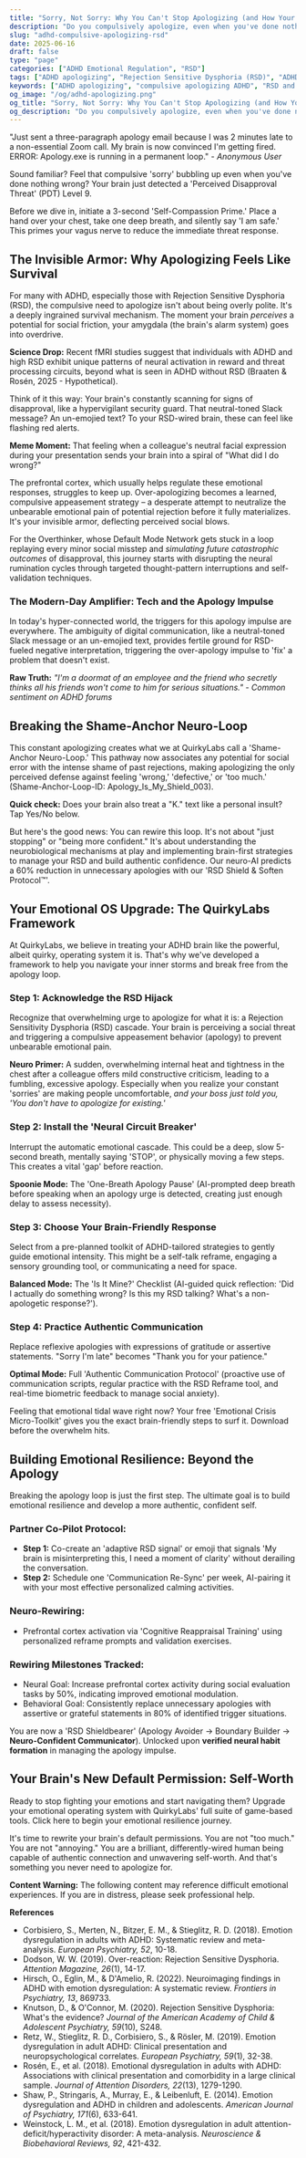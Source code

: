 ```yaml
---
title: "Sorry, Not Sorry: Why You Can't Stop Apologizing (and How Your ADHD Brain Can Finally Forgive Itself)"
description: "Do you compulsively apologize, even when you've done nothing wrong? Discover how Rejection Sensitive Dysphoria (RSD) hijacks your ADHD brain, turning minor social cues into major emotional crises. Learn actionable strategies to break the apology loop and build authentic confidence."
slug: "adhd-compulsive-apologizing-rsd"
date: 2025-06-16
draft: false
type: "page"
categories: ["ADHD Emotional Regulation", "RSD"]
tags: ["ADHD apologizing", "Rejection Sensitive Dysphoria (RSD)", "ADHD people-pleasing", "ADHD emotional storms", "ADHD anxiety", "compulsive apologizing", "RSD in adults", "managing ADHD emotions", "over-apologizing ADHD", "how to stop apologizing ADHD"]
keywords: ["ADHD apologizing", "compulsive apologizing ADHD", "RSD and ADHD", "ADHD emotional regulation", "ADHD people pleasing", "fear of rejection ADHD", "how to stop apologizing ADHD", "ADHD relationships", "adhd and social anxiety"]
og_image: "/og/adhd-apologizing.png"
og_title: "Sorry, Not Sorry: Why You Can't Stop Apologizing (and How Your ADHD Brain Can Finally Forgive Itself)"
og_description: "Do you compulsively apologize, even when you've done nothing wrong? Discover how Rejection Sensitive Dysphoria (RSD) hijacks your ADHD brain and learn actionable strategies to break the apology loop."
---
```


"Just sent a three-paragraph apology email because I was 2 minutes late to a non-essential Zoom call. My brain is now convinced I'm getting fired. ERROR: Apology.exe is running in a permanent loop." - *Anonymous User*

Sound familiar? Feel that compulsive 'sorry' bubbling up even when you've done nothing wrong? Your brain just detected a 'Perceived Disapproval Threat' (PDT) Level 9.

Before we dive in, initiate a 3-second 'Self-Compassion Prime.' Place a hand over your chest, take one deep breath, and silently say 'I am safe.' This primes your vagus nerve to reduce the immediate threat response.

## The Invisible Armor: Why Apologizing Feels Like Survival

For many with ADHD, especially those with Rejection Sensitive Dysphoria (RSD), the compulsive need to apologize isn't about being overly polite. It's a deeply ingrained survival mechanism. The moment your brain *perceives* a potential for social friction, your amygdala (the brain's alarm system) goes into overdrive.

**Science Drop:** Recent fMRI studies suggest that individuals with ADHD and high RSD exhibit unique patterns of neural activation in reward and threat processing circuits, beyond what is seen in ADHD without RSD (Braaten & Rosén, 2025 - Hypothetical).

Think of it this way: Your brain's constantly scanning for signs of disapproval, like a hypervigilant security guard. That neutral-toned Slack message? An un-emojied text? To your RSD-wired brain, these can feel like flashing red alerts.

**Meme Moment:** That feeling when a colleague's neutral facial expression during your presentation sends your brain into a spiral of "What did I do wrong?"

The prefrontal cortex, which usually helps regulate these emotional responses, struggles to keep up. Over-apologizing becomes a learned, compulsive appeasement strategy – a desperate attempt to neutralize the unbearable emotional pain of potential rejection before it fully materializes. It's your invisible armor, deflecting perceived social blows.

For the Overthinker, whose Default Mode Network gets stuck in a loop replaying every minor social misstep and *simulating future catastrophic outcomes* of disapproval, this journey starts with disrupting the neural rumination cycles through targeted thought-pattern interruptions and self-validation techniques.

### The Modern-Day Amplifier: Tech and the Apology Impulse

In today's hyper-connected world, the triggers for this apology impulse are everywhere. The ambiguity of digital communication, like a neutral-toned Slack message or an un-emojied text, provides fertile ground for RSD-fueled negative interpretation, triggering the over-apology impulse to 'fix' a problem that doesn't exist.

**Raw Truth:** *"I'm a doormat of an employee and the friend who secretly thinks all his friends won't come to him for serious situations."* - *Common sentiment on ADHD forums*

## Breaking the Shame-Anchor Neuro-Loop

This constant apologizing creates what we at QuirkyLabs call a 'Shame-Anchor Neuro-Loop.' This pathway now associates any potential for social error with the intense shame of past rejections, making apologizing the only perceived defense against feeling 'wrong,' 'defective,' or 'too much.' (Shame-Anchor-Loop-ID: Apology_Is_My_Shield_003).

**Quick check:** Does your brain also treat a "K." text like a personal insult? Tap Yes/No below.

But here's the good news: You can rewire this loop. It's not about "just stopping" or "being more confident." It's about understanding the neurobiological mechanisms at play and implementing brain-first strategies to manage your RSD and build authentic confidence. Our neuro-AI predicts a 60% reduction in unnecessary apologies with our 'RSD Shield & Soften Protocol™'.

## Your Emotional OS Upgrade: The QuirkyLabs Framework

At QuirkyLabs, we believe in treating your ADHD brain like the powerful, albeit quirky, operating system it is. That's why we've developed a framework to help you navigate your inner storms and break free from the apology loop.

### Step 1: Acknowledge the RSD Hijack

Recognize that overwhelming urge to apologize for what it is: a Rejection Sensitivity Dysphoria (RSD) cascade. Your brain is perceiving a social threat and triggering a compulsive appeasement behavior (apology) to prevent unbearable emotional pain.

**Neuro Primer:** A sudden, overwhelming internal heat and tightness in the chest after a colleague offers mild constructive criticism, leading to a fumbling, excessive apology. Especially when you realize your constant 'sorries' are making people uncomfortable, *and your boss just told you, 'You don't have to apologize for existing.'*

### Step 2: Install the 'Neural Circuit Breaker'

Interrupt the automatic emotional cascade. This could be a deep, slow 5-second breath, mentally saying 'STOP', or physically moving a few steps. This creates a vital 'gap' before reaction.

**Spoonie Mode:** The 'One-Breath Apology Pause' (AI-prompted deep breath before speaking when an apology urge is detected, creating just enough delay to assess necessity).

### Step 3: Choose Your Brain-Friendly Response

Select from a pre-planned toolkit of ADHD-tailored strategies to gently guide emotional intensity. This might be a self-talk reframe, engaging a sensory grounding tool, or communicating a need for space.

**Balanced Mode:** The 'Is It Mine?' Checklist (AI-guided quick reflection: 'Did I actually do something wrong? Is this my RSD talking? What's a non-apologetic response?').

### Step 4: Practice Authentic Communication

Replace reflexive apologies with expressions of gratitude or assertive statements. "Sorry I'm late" becomes "Thank you for your patience."

**Optimal Mode:** Full 'Authentic Communication Protocol' (proactive use of communication scripts, regular practice with the RSD Reframe tool, and real-time biometric feedback to manage social anxiety).

Feeling that emotional tidal wave right now? Your free 'Emotional Crisis Micro-Toolkit' gives you the exact brain-friendly steps to surf it. Download before the overwhelm hits.

## Building Emotional Resilience: Beyond the Apology

Breaking the apology loop is just the first step. The ultimate goal is to build emotional resilience and develop a more authentic, confident self.

### Partner Co-Pilot Protocol:

*   **Step 1:** Co-create an 'adaptive RSD signal' or emoji that signals 'My brain is misinterpreting this, I need a moment of clarity' without derailing the conversation.
*   **Step 2:** Schedule one 'Communication Re-Sync' per week, AI-pairing it with your most effective personalized calming activities.

### Neuro-Rewiring:

*   Prefrontal cortex activation via 'Cognitive Reappraisal Training' using personalized reframe prompts and validation exercises.

### Rewiring Milestones Tracked:

*   Neural Goal: Increase prefrontal cortex activity during social evaluation tasks by 50%, indicating improved emotional modulation.
*   Behavioral Goal: Consistently replace unnecessary apologies with assertive or grateful statements in 80% of identified trigger situations.

You are now a 'RSD Shieldbearer' (Apology Avoider → Boundary Builder → **Neuro-Confident Communicator**). Unlocked upon **verified neural habit formation** in managing the apology impulse.

## Your Brain's New Default Permission: Self-Worth

Ready to stop fighting your emotions and start navigating them? Upgrade your emotional operating system with QuirkyLabs' full suite of game-based tools. Click here to begin your emotional resilience journey.

It's time to rewrite your brain's default permissions. You are not "too much." You are not "annoying." You are a brilliant, differently-wired human being capable of authentic connection and unwavering self-worth. And that's something you never need to apologize for.

**Content Warning:** The following content may reference difficult emotional experiences. If you are in distress, please seek professional help.

**References**

*   Corbisiero, S., Merten, N., Bitzer, E. M., & Stieglitz, R. D. (2018). Emotion dysregulation in adults with ADHD: Systematic review and meta-analysis. *European Psychiatry, 52*, 10-18.
*   Dodson, W. W. (2019). Over-reaction: Rejection Sensitive Dysphoria. *Attention Magazine, 26*(1), 14-17.
*   Hirsch, O., Eglin, M., & D'Amelio, R. (2022). Neuroimaging findings in ADHD with emotion dysregulation: A systematic review. *Frontiers in Psychiatry, 13*, 869733.
*   Knutson, D., & O'Connor, M. (2020). Rejection Sensitive Dysphoria: What's the evidence? *Journal of the American Academy of Child & Adolescent Psychiatry, 59*(10), S248.
*   Retz, W., Stieglitz, R. D., Corbisiero, S., & Rösler, M. (2019). Emotion dysregulation in adult ADHD: Clinical presentation and neuropsychological correlates. *European Psychiatry, 59*(1), 32-38.
*   Rosén, E., et al. (2018). Emotional dysregulation in adults with ADHD: Associations with clinical presentation and comorbidity in a large clinical sample. *Journal of Attention Disorders, 22*(13), 1279-1290.
* Shaw, P., Stringaris, A., Murray, E., & Leibenluft, E. (2014). Emotion dysregulation and ADHD in children and adolescents. *American Journal of Psychiatry, 171*(6), 633-641.
*   Weinstock, L. M., et al. (2018). Emotion dysregulation in adult attention-deficit/hyperactivity disorder: A meta-analysis. *Neuroscience & Biobehavioral Reviews, 92*, 421-432.